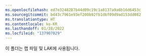 ```yaml
---
ms.openlocfilehash: ed7e3248287b44d09c19c1a8137a9a6b16d6453c
ms.sourcegitcommit: bd43c7961e93ef200b92fb1d6f09d9ad153dd082
ms.translationtype: HT
ms.contentlocale: ko-KR
ms.lasthandoff: 01/28/2022
ms.locfileid: "137907029"
---
```

이 폴더는 랩 파일 및 LAK에 사용됩니다.